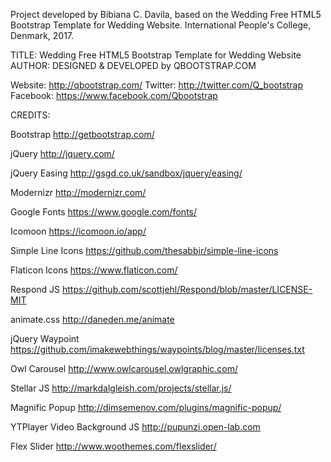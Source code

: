 Project developed by Bibiana C. Davila, based on the Wedding Free HTML5 Bootstrap Template for Wedding Website.
International People's College, Denmark, 2017.


TITLE: 
Wedding Free HTML5 Bootstrap Template for Wedding Website
AUTHOR:
DESIGNED & DEVELOPED by QBOOTSTRAP.COM

Website: 		http://qbootstrap.com/
Twitter: 		http://twitter.com/Q_bootstrap
Facebook: 		https://www.facebook.com/Qbootstrap

CREDITS:

Bootstrap
http://getbootstrap.com/

jQuery
http://jquery.com/

jQuery Easing
http://gsgd.co.uk/sandbox/jquery/easing/

Modernizr
http://modernizr.com/

Google Fonts
https://www.google.com/fonts/

Icomoon
https://icomoon.io/app/

Simple Line Icons
https://github.com/thesabbir/simple-line-icons

Flaticon Icons
https://www.flaticon.com/

Respond JS
https://github.com/scottjehl/Respond/blob/master/LICENSE-MIT

animate.css
http://daneden.me/animate

jQuery Waypoint
https://github.com/imakewebthings/waypoints/blog/master/licenses.txt

Owl Carousel
http://www.owlcarousel.owlgraphic.com/

Stellar JS
http://markdalgleish.com/projects/stellar.js/

Magnific Popup
http://dimsemenov.com/plugins/magnific-popup/

YTPlayer Video Background JS
http://pupunzi.open-lab.com

Flex Slider
http://www.woothemes.com/flexslider/
